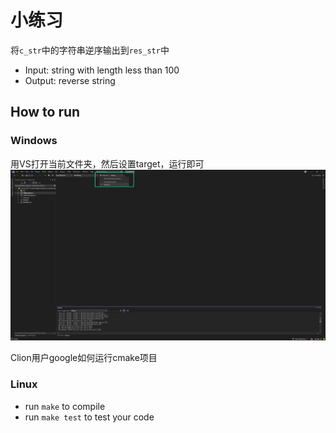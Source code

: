 # 小练习

将`c_str`中的字符串逆序输出到`res_str`中

- Input: string with length less than 100
- Output: reverse string

## How to run

### Windows

用VS打开当前文件夹，然后设置target，运行即可
![1](img/1.png)

Clion用户google如何运行cmake项目

### Linux

- run `make` to compile
- run `make test` to test your code


